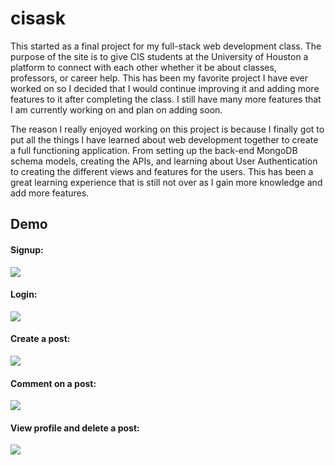 # cisask
  This started as a final project for my full-stack web development class. The purpose of the site is to give CIS students at the University of Houston a platform to connect with each other whether it be about classes, professors, or career help. This has been my favorite project I have ever worked on so I decided that I would continue improving it and adding more features to it after completing the class. I still have many more features that I am currently working on and plan on adding soon.

  The reason I really enjoyed working on this project is because I finally got to put all the things I have learned about web development together to create a full functioning application. From setting up the back-end MongoDB schema models, creating the APIs, and learning about User Authentication to creating the different views and features for the users. This has been a great learning experience that is still not over as I gain more knowledge and add more features.

## Demo
#### Signup:
<img src="demos/signup.gif"/>


#### Login:
<img src="demos/login.gif"/>


#### Create a post:
<img src="demos/createPost.gif"/>


#### Comment on a post:
<img src="demos/createComment.gif"/>


#### View profile and delete a post:
<img src="demos/profileAndDelete.gif"/>

